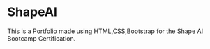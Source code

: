 # ShapeAI
This is a Portfolio made using HTML,CSS,Bootstrap for the Shape AI Bootcamp Certification.
